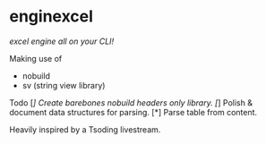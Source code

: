 # enginexcel
*excel engine all on your CLI!*


Making use of
* nobuild
* sv (string view library)

Todo
[*] Create barebones nobuild headers only library.
[*] Polish & document data structures for parsing.
[*] Parse table from content.

Heavily inspired by a Tsoding livestream.
